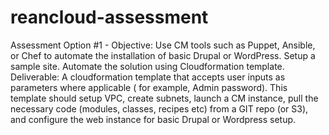 # reancloud-assessment
Assessment Option #1 - Objective: Use CM tools such as Puppet, Ansible, or Chef to automate the installation of basic Drupal or WordPress. Setup a sample site. Automate the solution using Cloudformation template.   Deliverable: A cloudformation template that accepts user inputs as parameters where applicable ( for example, Admin password). This template should setup VPC, create subnets, launch a CM instance, pull the necessary code (modules, classes, recipes etc) from a GIT repo (or S3), and configure the web instance for basic Drupal or Wordpress setup.
